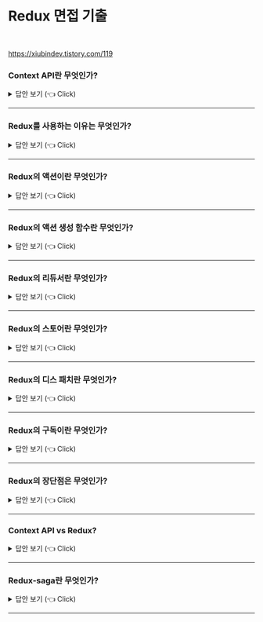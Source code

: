 # Redux 면접 기출
<br>

https://xiubindev.tistory.com/119


### Context API란 무엇인가?

<details>
   <summary> 답안 보기 (👈 Click)</summary>
<br />
+ 
</details>


-----------------------

### Redux를 사용하는 이유는 무엇인가?

<details>
   <summary> 답안 보기 (👈 Click)</summary>
<br />
[참고: 리액트를 다루는 기술 p.414] 

+ 리덕스는 가장 많이 사용하는 리액트 상태 관리 라이브러리입니다. <br> 
  리덕스를 사용하면 컴포넌트의 상태 업데이트 관련 로직을 다른 파일로 분리시켜서 더욱 효율적으로 관리할 수 있습니다. <br> 
  또한, 컴포넌트끼리 똑같은 상태를 공유해야 할 때도 여러 컴포넌트를 거치지 않고 손쉽게 상태 값을 전달하거나 업데이트할 수 있습니다. <br>
  
  리덕스 라이브러리는 전역 상태를 관리할 때 굉장히 효과적입니다. <br> 
  물론 리덕스를 사용하는 것이 유일한 해결책은 아닙니다. <br> 
  이전에 배운 Context API를 통해서도 똑같은 작업을 할 수 있습니다. <br> 
  리액트 v16.3이 릴리즈되면서 Context API가 개선되기 전에는 사용 방식이 매우 불편했기 때문에 <br> 
  주로 리덕스를 사용해 전역 상태 관리를 해왔습니다. <br> 
   
  단순히 전역 상태 관리만 한다면 Context API를 사용하는 것만으로도 충분합니다. <br> 
  하지만 리덕스를 사용하면 상태를 더욱 체계적으로 관리할 수 있기 때문에, 프로젝트의 규모가 클 경우에는 <br>
  리덕스를 사용하는 편이 좋습니다. <br> 
  코드의 유지 보수성도 높여 주고, 작업 효율도 극대화해주기 때문입니다. <br> 
  추가로 아주 편리한 개발자 도구도 지원하며, 미들웨어라는 기능을 제공하여 <br> 
  비동기 작업을 훨씬 효율적으로 관리할 수 있게 해주기도 합니다. <br> 
  
</details>


-----------------------

### Redux의 액션이란 무엇인가?

<details>
   <summary> 답안 보기 (👈 Click)</summary>
<br />
[참고: 리액트를 다루는 기술 p.415] 

+ 상태에 어떤 변화가 필요하면 액션(action)이란 것이 발생합니다. <br> 
  이는 하나의 객체로 표현됩니다. <br> 
  액션 객체는 다음과 같은 형식으로 이루어져 있습니다. <br> 
   
  ```
  {
    type: 'TOGGLE_VALUE' 
  }
  ``` 
  액션 객체는 type 필드를 반드시 가지고 있어야 합니다. <br> 
  이 값을 액션의 이름이라고 생각하면 됩니다. <br> 
  그리고 그 외의 값들은 나중에 상태 업데이트를 할 때 참고해야 할 값이며, <br>
  작성자 마음대로 넣을 수 있습니다. <br> 
   
  예시 액션을 한 번 살펴볼까요?
  ```
  {
    type: 'ADD_TODO',
    data: {
      id: 1,
      text: '리덕스 배우기' 
    }
  }
   
  {
    type: 'CHANGE_INPUT',
    text: '안녕하세요'
  }
   
  ``` 
</details>


-----------------------

### Redux의 액션 생성 함수란 무엇인가?

<details>
   <summary> 답안 보기 (👈 Click)</summary>
<br />
[참고: 리액트를 다루는 기술 p.415] 

+ 액션 생성 함수(action creator)는 액션 객체를 만들어 주는 함수입니다. <br> 
  ```
   function addTodo(data){
    return {
     type: 'ADD_TODO',
     data
   };
   
   const changeInput = text => ({
     type: 'CHANGE_INPUT',
     text
   });
  ``` 
  어떤 변화를 일으켜야 할 때마다 액션 객체를 만들어야 하는데 매번 액션 객체를 직접 작성하기 번거로울 수 있고, <br>
  만드는 과정에서 실수로 정보를 놓칠 수도 있습니다. <br> 
  이러한 일을 방지하기 위해 이를 함수로 만들어서 관리합니다. 
</details>


-----------------------

### Redux의 리듀서란 무엇인가?

<details>
   <summary> 답안 보기 (👈 Click)</summary>
<br />
[참고: 리액트를 다루는 기술 p.416] 

+ 리듀서(reducer)는 변화를 일으키는 함수입니다. <br> 
  액션을 만들어서 발생시키면 리듀서가 현재 상태와 전달받은 액션 객체를 파라미터로 받아 옵니다. <br> 
  그리고 두 값을 참고하여 새로운 상태를 만들어서 반환해줍니다. <br> 
   
  리듀서 코드는 다음과 같은 형태로 이루어져 있습니다. <br> 
  
  ```
  const initialState = {
     counter: 1
  }
  
   function reducer(state = initialState, action){
      switch(action.type){
         case INCREMENT:
           return {
              counter: state.counter + 1;
           }
         default:
           return state;
      }
   }
   
</details>


-----------------------

### Redux의 스토어란 무엇인가?

<details>
   <summary> 답안 보기 (👈 Click)</summary>
<br />
[참고: 리액트를 다루는 기술 p.416] 

+ 프로젝트에 리덕스를 적용하기 위해 스토어(store)를 만듭니다. <br>
  한 개의 프로젝트는 단 하나의 스토어만 가질 수 있습니다. <br> 
  스토어 안에는 현재 애플리케이션 상태와 리듀서가 들어가 있으며, <br> 
  그 외에도 몇 가지 중요한 내장 함수를 지닙니다. <br> 
   
</details>

-----------------------

### Redux의 디스 패치란 무엇인가?

<details>
   <summary> 답안 보기 (👈 Click)</summary>
<br />
[참고: 리액트를 다루는 기술 p.417] 

+ 디스패치(dispatch)는 스토어의 내장 함수 중 하나입니다. <br> 
  디스패치는 '액션을 발생시키는 것'이라고 이해하면 됩니다. <br> 
  이 함수는 dispatch(action)과 같은 형태로 액션 객체를 파라미터로 넣어서 호출합니다. <br> 
  
  이 함수가 호출되면 스토어는 리듀서 함수를 실행시켜서 새로운 상태로 만들어줍니다. <br> 
   
</details>

-----------------------

### Redux의 구독이란 무엇인가?

<details>
   <summary> 답안 보기 (👈 Click)</summary>
<br />
[참고: 리액트를 다루는 기술 p.417] 

+ 구독(subscribe)도 스토어의 내장 함수 중 하나입니다. <br> 
  subscribe 함수 안에 리스너 함수를 파라미터로 넣어서 호출해 주면, <br> 
  이 리스너 함수가 액션이 디스패치되어 상태가 업데이트될때마다 호출됩니다. <br>
  
  ```
  const listener = () => {
    console.log('상태가 업데이트됨');
  }
   
  const unsubscribe = store.subscribe(listener);
  
  unsubscribe();
   
  ```
</details>

-----------------------



### Redux의 장단점은 무엇인가?

<details>
   <summary> 답안 보기 (👈 Click)</summary>
<br />
+ 
</details>


-----------------------

### Context API vs Redux?

<details>
   <summary> 답안 보기 (👈 Click)</summary>
<br />
+ 
</details>


-----------------------

### Redux-saga란 무엇인가?

<details>
   <summary> 답안 보기 (👈 Click)</summary>
<br />
+ 
</details>


-----------------------
